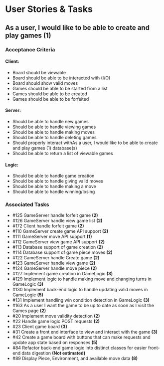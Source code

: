 # User Stories & Tasks

## As a user, I would like to be able to create and play games (1)
### Acceptance Criteria
#### Client:
* Board should be viewable
* Board should be able to be interacted with (I/O)
* Board should show valid moves
* Games should be able to be started from a list
* Games should be able to be created
* Games should be able to be forfeited

#### Server:
* Should be able to handle new games
* Should be able to handle viewing games
* Should be able to handle making moves
* Should be able to handle deleting games
* Should properly interact withAs a user, I would like to be able to create and play games (1) database(s)
* Should be able to return a list of viewable games

#### Logic:
* Should be able to handle game creation
* Should be able to handle giving valid moves
* Should be able to handle making a move
* Should be able to handle winning/losing

### Associated Tasks

* #125
GameServer handle forfeit game **(2)**
* #126
GameServer handle view game list **(2)**
* #172
Client handle forfeit game **(2)**
* #110
GameServer create game API support **(2)**
* #111
GameServer move API support **(1)**
* #112
GameServer view game API support **(2)**
* #113
Database support of game creation **(2)**
* #114
Database support of game piece moves **(2)**
* #122
GameServer handle Create game **(2)**
* #123
GameServer handle view game **(2)**
* #124
GameServer handle move piece **(2)**
* #127
Implement game creation in GameLogic **(3)**
* #129
Implement logic to handle making move and changing turns in GameLogic **(3)**
* #130
Implement back-end logic to handle updating valid moves in GameLogic **(5)**
* #131
Implement handling win condition detection in GameLogic **(3)**
* #163
As a user I want the game to be up to date as soon as I visit the Games page **(2)**
* #20
Implement move validity detection **(2)**
* #22
Handle game logic POST requests **(2)**
* #23
Client game board **(3)**
* #31
Create a front end interface to view and interact with the game **(3)**
* #42
Create a game board with buttons that can make requests and update app state based on responses **(5)**
* #84
Refactor back-end game logic into distinct classes for easier front-end data digestion **(Not estimated)**
* #89
Display Piece, Environment, and available move data **(8)**
